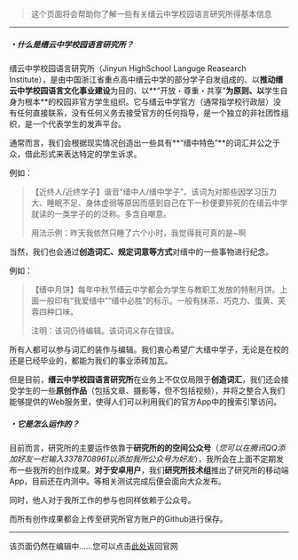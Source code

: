 > 这个页面将会帮助你了解一些有关缙云中学校园语言研究所得基本信息
>

******

##### ・什么是缙云中学校园语言研究所？

缙云中学校园语言研究所（Jinyun HighSchool Languge Reasearch Institute），是由中国浙江省重点高中缙云中学的部分学子自发组成的、以**推动缙云中学校园语言文化事业建设**为目的、以**“开放・尊重・共享”**为原则、以**学生自身为根本**的校园非官方学生组织。它与缙云中学官方（通常指学校行政层）没有任何直接联系，没有任何义务去接受官方的任何指导，是一个独立的非社团性组织，是一个代表学生的发声平台。

通常而言，我们会根据现实情况创造出一些具有**“缙中特色”**的词汇并公之于众，借此形式来表达特定的学生诉求。

  例如：

> 【近终人/近终学子】谐音“缙中人/缙中学子”。该词为对那些因学习压力大、睡眠不足、身体虚弱等原因而感到自己在下一秒便要猝死的在缙云中学就读的一类学子的的泛称。多含自嘲意。
>
> 用法示例：昨天我依然只睡了六个小时，我觉得我可真的是~啊

  当然，我们也会通过**创造词汇、规定词意等方式**对缙中的一些事物进行纪念。

  例如：

> 【缙中月饼】每年中秋节缙云中学都会为学生与教职工发放的特制月饼。上面一般印有“我爱缙中”“缙中必胜”的标示。一般有抹茶、巧克力、蛋黄、芙蓉四种口味。
>
> 注明：该词仍待编辑。该词词义存在错误。

所有人都可以参与词汇的装作与编辑。我们衷心希望广大缙中学子，无论是在校的还是已经毕业的，都能为我们的事业添砖加瓦。

但是目前，**缙云中学校园语言研究所**在业务上不仅仅局限于**创造词汇**，我们还会接受学生的一些**原创作品**（包括文章、摄影等，但不包括视频），并将之整合入我们能够提供的Web服务里，使得人们可以利用我们的官方App中的搜索引擎访问。



##### ・它是怎么运作的？

  目前而言，研究所的主要运作依靠于**研究所的的空间公众号**（*您可以在腾讯QQ添加好友一栏输入3378708961以添加我所公众号为好友*），我所会在上面不定期发布一些我所的创作成果。**对于安卓用户**，我们**研究所技术组**推出了研究所的移动端App，目前还在内测中。等相关测试完成后便会面向大众发布。

  同时，他人对于我所工作的参与也同样依赖于公众号。

  而所有创作成果都会上传至研究所官方账户的Github进行保存。

******

该页面仍然在编辑中......您可以点击[此处](https://jzlanguageresearchinstitute.github.io/JZLanguageReIn/Index.html)返回官网


